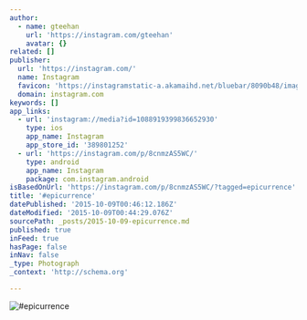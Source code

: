 ```yaml
---
author:
  - name: gteehan
    url: 'https://instagram.com/gteehan'
    avatar: {}
related: []
publisher:
  url: 'https://instagram.com/'
  name: Instagram
  favicon: 'https://instagramstatic-a.akamaihd.net/bluebar/8090b48/images/ico/favicon.ico'
  domain: instagram.com
keywords: []
app_links:
  - url: 'instagram://media?id=1088919399836652930'
    type: ios
    app_name: Instagram
    app_store_id: '389801252'
  - url: 'https://instagram.com/p/8cnmzAS5WC/'
    type: android
    app_name: Instagram
    package: com.instagram.android
isBasedOnUrl: 'https://instagram.com/p/8cnmzAS5WC/?tagged=epicurrence'
title: '#epicurrence'
datePublished: '2015-10-09T00:46:12.186Z'
dateModified: '2015-10-09T00:44:29.076Z'
sourcePath: _posts/2015-10-09-epicurrence.md
published: true
inFeed: true
hasPage: false
inNav: false
_type: Photograph
_context: 'http://schema.org'

---
```

![&num;epicurrence](https://igcdn-photos-f-a.akamaihd.net/hphotos-ak-xaf1/t51.2885-15/e15/12135439_411960038992565_115791352_n.jpg)